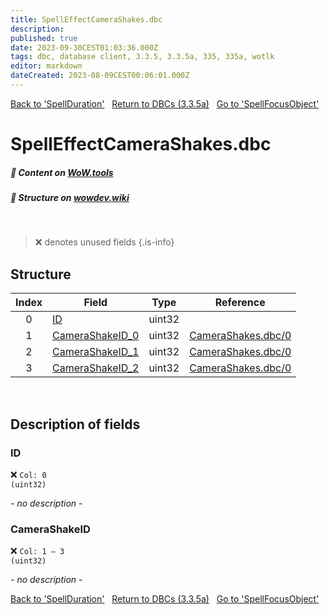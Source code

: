 ```yaml
---
title: SpellEffectCameraShakes.dbc
description:
published: true
date: 2023-09-30CEST01:03:36.000Z
tags: dbc, database client, 3.3.5, 3.3.5a, 335, 335a, wotlk
editor: markdown
dateCreated: 2023-08-09CEST00:06:01.000Z
---
```

<a href="https://trinitycore.info/files/DBC/335/spellduration" class="mt-5 v-btn v-btn--depressed v-btn--flat v-btn--outlined theme--light v-size--default darkblue--text text--lighten-3"><span class="v-btn__content"><i aria-hidden="true" class="v-icon notranslate v-icon--left mdi mdi-arrow-left theme--light"></i><span>Back to 'SpellDuration'</span></span></a>&nbsp;&nbsp;&nbsp;<a href="https://trinitycore.info/files/DBC/335/DBC" class="mt-5 v-btn v-btn--depressed v-btn--flat v-btn--outlined theme--light v-size--default darkblue--text text--lighten-3"><span class="v-btn__content"><i aria-hidden="true" class="v-icon notranslate v-icon--left mdi mdi-home-outline theme--light"></i><span>Return to DBCs (3.3.5a)</span></span></a>&nbsp;&nbsp;&nbsp;<a href="https://trinitycore.info/files/DBC/335/spellfocusobject" class="mt-5 v-btn v-btn--depressed v-btn--flat v-btn--outlined theme--light v-size--default darkblue--text text--lighten-3"><span class="v-btn__content"><span>Go to 'SpellFocusObject'</span><i aria-hidden="true" class="v-icon notranslate v-icon--right mdi mdi-arrow-right theme--light"></i></span></a>

# SpellEffectCameraShakes.dbc
##### :open_book: Content on [WoW.tools](https://wow.tools/dbc/?dbc=spelleffectcamerashakes&build=3.3.5.12340)
##### :pencil: Structure on [wowdev.wiki](https://wowdev.wiki/DB/SpellEffectCameraShakes)
&nbsp;

> :x: denotes unused fields
{.is-info}


## Structure

| Index | Field | Type | Reference |
| :---: | --- | :---: | --- |
| 0 | [ID](#id) | uint32 |  |
| 1 | [CameraShakeID_0](#camerashakeid) | uint32 | [CameraShakes.dbc/0](/files/DBC/335/camerashakes#id) |
| 2 | [CameraShakeID_1](#camerashakeid) | uint32 | [CameraShakes.dbc/0](/files/DBC/335/camerashakes#id) |
| 3 | [CameraShakeID_2](#camerashakeid) | uint32 | [CameraShakes.dbc/0](/files/DBC/335/camerashakes#id) |
&nbsp;
## Description of fields

### ID
:x: <code>Col: 0 (uint32)</code>

*- no description -*
&nbsp;

### CameraShakeID
:x: <code>Col: 1 &ndash; 3 (uint32)</code>

*- no description -*
&nbsp;

<a href="https://trinitycore.info/files/DBC/335/spellduration" class="mt-5 v-btn v-btn--depressed v-btn--flat v-btn--outlined theme--light v-size--default darkblue--text text--lighten-3"><span class="v-btn__content"><i aria-hidden="true" class="v-icon notranslate v-icon--left mdi mdi-arrow-left theme--light"></i><span>Back to 'SpellDuration'</span></span></a>&nbsp;&nbsp;&nbsp;<a href="https://trinitycore.info/files/DBC/335/DBC" class="mt-5 v-btn v-btn--depressed v-btn--flat v-btn--outlined theme--light v-size--default darkblue--text text--lighten-3"><span class="v-btn__content"><i aria-hidden="true" class="v-icon notranslate v-icon--left mdi mdi-home-outline theme--light"></i><span>Return to DBCs (3.3.5a)</span></span></a>&nbsp;&nbsp;&nbsp;<a href="https://trinitycore.info/files/DBC/335/spellfocusobject" class="mt-5 v-btn v-btn--depressed v-btn--flat v-btn--outlined theme--light v-size--default darkblue--text text--lighten-3"><span class="v-btn__content"><span>Go to 'SpellFocusObject'</span><i aria-hidden="true" class="v-icon notranslate v-icon--right mdi mdi-arrow-right theme--light"></i></span></a>
